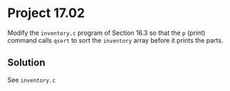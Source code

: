 # Project 17.02

Modify the `inventory.c` program of Section 16.3 so that the `p` (print) command
calls `qsort` to sort the `inventory` array before it prints the parts.

## Solution

See `inventory.c`
